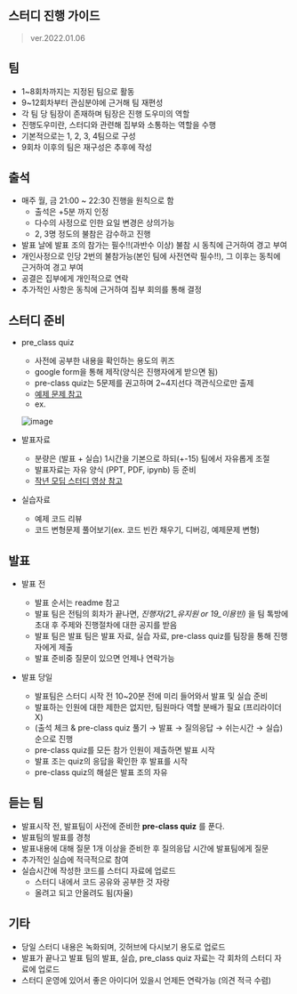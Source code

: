 스터디 진행 가이드
------------------
>ver.2022.01.06

## 팀
- 1~8회차까지는 지정된 팀으로 활동
- 9~12회차부터 관심분야에 근거해 팀 재편성
- 각 팀 당 팀장이 존재하며 팀장은 진행 도우미의 역할
- 진행도우미란, 스터디와 관련해 집부와 소통하는 역할을 수행
- 기본적으로는 1, 2, 3, 4팀으로 구성
- 9회차 이후의 팀은 재구성은 추후에 작성

## 출석
- 매주 월, 금 21:00 ~ 22:30 진행을 원칙으로 함
    - 출석은 +5분 까지 인정
    - 다수의 사정으로 인한 요일 변경은 상의가능
    - 2, 3명 정도의 불참은 감수하고 진행
- 발표 날에 발표 조의 참가는 필수!!(과반수 이상) 불참 시 동칙에 근거하여 경고 부여
- 개인사정으로 인당 2번의 불참가능(본인 팀에 사전연락 필수!!), 그 이후는 동칙에 근거하여 경고 부여
- 공결은 집부에게 개인적으로 연락
- 추가적인 사항은 동칙에 근거하여 집부 회의를 통해 결정

## 스터디 준비
- pre_class quiz
   - 사전에 공부한 내용을 확인하는 용도의 퀴즈
   - google form을 통해 제작(양식은 진행자에게 받으면 됨)
   - pre-class quiz는 5문제를 권고하며 2~4지선다 객관식으로만 출제
   - [예제 문제 참고](http://www.kmooc.kr/courses/course-v1:HGUk+HGU05+2021_T2/course/)
   - ex.
   
   ![image](https://user-images.githubusercontent.com/54783158/148311000-1b01392c-3676-42a3-a12c-5b1cb611c294.png)

- 발표자료
   - 분량은 (발표 + 실습) 1시간을 기본으로 하되(+-15) 팀에서 자유롭게 조절
   - 발표자료는 자유 양식 (PPT, PDF, ipynb) 등 준비
   - [작년 모딥 스터디 영상 참고](https://github.com/sejongsmarcle/2021_Winter_AiStudy)
 
- 실습자료
   - 예제 코드 리뷰
   - 코드 변형문제 풀어보기(ex. 코드 빈칸 채우기, 디버깅, 예제문제 변형)

## 발표
- 발표 전
    - 발표 순서는 readme 참고
    - 발표 팀은 전팀의 회차가 끝나면, *진행자(21_유지원 or 19_이용빈)* 을 팀 톡방에 초대 후 주제와 진행절차에 대한 공지를 받음
    - 발표 팀은 발표 팀은 발표 자료, 실습 자료, pre-class quiz를 팀장을 통해 진행자에게 제출
    - 발표 준비중 질문이 있으면 언제나 연락가능

- 발표 당일
    - 발표팀은 스터디 시작 전 10~20분 전에 미리 들어와서 발표 및 실습 준비
    - 발표하는 인원에 대한 제한은 없지만, 팀원마다 역할 분배가 필요 (프리라이더X)
    - (출석 체크 & pre-class quiz 풀기 → 발표 → 질의응답 → 쉬는시간 → 실습) 순으로 진행
    - pre-class quiz를 모든 참가 인원이 제출하면 발표 시작
    - 발표 조는 quiz의 응답을 확인한 후 발표를 시작
    - pre-class quiz의 해설은 발표 조의 자유

## 듣는 팀
- 발표시작 전, 발표팀이 사전에 준비한 **pre-class quiz** 를 푼다.
- 발표팀의 발표를 경청
- 발표내용에 대해 질문 1개 이상을 준비한 후 질의응답 시간에 발표팀에게 질문
- 추가적인 실습에 적극적으로 참여
- 실습시간에 작성한 코드를 스터디 자료에 업로드
   - 스터디 내에서 코드 공유와 공부한 것 자랑
   - 올려고 되고 안올려도 됨(자율)

## 기타
- 당일 스터디 내용은 녹화되며, 깃허브에 다시보기 용도로 업로드
- 발표가 끝나고 발표 팀의 발표, 실습, pre_class quiz 자료는 각 회차의 스터디 자료에 업로드
- 스터디 운영에 있어서 좋은 아이디어 있을시 언제든 연락가능 (의견 적극 수렴)
